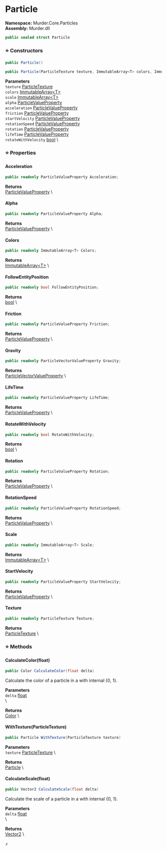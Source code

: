 # Particle

**Namespace:** Murder.Core.Particles \
**Assembly:** Murder.dll

```csharp
public sealed struct Particle
```

### ⭐ Constructors
```csharp
public Particle()
```

```csharp
public Particle(ParticleTexture texture, ImmutableArray<T> colors, ImmutableArray<T> scale, ParticleValueProperty alpha, ParticleValueProperty acceleration, ParticleValueProperty friction, ParticleValueProperty startVelocity, ParticleValueProperty rotationSpeed, ParticleValueProperty rotation, ParticleValueProperty lifeTime, bool rotateWithVelocity)
```

**Parameters** \
`texture` [ParticleTexture](/Murder/Core/Particles/ParticleTexture.html) \
`colors` [ImmutableArray\<T\>](https://learn.microsoft.com/en-us/dotnet/api/System.Collections.Immutable.ImmutableArray-1?view=net-7.0) \
`scale` [ImmutableArray\<T\>](https://learn.microsoft.com/en-us/dotnet/api/System.Collections.Immutable.ImmutableArray-1?view=net-7.0) \
`alpha` [ParticleValueProperty](/Murder/Core/Particles/ParticleValueProperty.html) \
`acceleration` [ParticleValueProperty](/Murder/Core/Particles/ParticleValueProperty.html) \
`friction` [ParticleValueProperty](/Murder/Core/Particles/ParticleValueProperty.html) \
`startVelocity` [ParticleValueProperty](/Murder/Core/Particles/ParticleValueProperty.html) \
`rotationSpeed` [ParticleValueProperty](/Murder/Core/Particles/ParticleValueProperty.html) \
`rotation` [ParticleValueProperty](/Murder/Core/Particles/ParticleValueProperty.html) \
`lifeTime` [ParticleValueProperty](/Murder/Core/Particles/ParticleValueProperty.html) \
`rotateWithVelocity` [bool](https://learn.microsoft.com/en-us/dotnet/api/System.Boolean?view=net-7.0) \

### ⭐ Properties
#### Acceleration
```csharp
public readonly ParticleValueProperty Acceleration;
```

**Returns** \
[ParticleValueProperty](/Murder/Core/Particles/ParticleValueProperty.html) \
#### Alpha
```csharp
public readonly ParticleValueProperty Alpha;
```

**Returns** \
[ParticleValueProperty](/Murder/Core/Particles/ParticleValueProperty.html) \
#### Colors
```csharp
public readonly ImmutableArray<T> Colors;
```

**Returns** \
[ImmutableArray\<T\>](https://learn.microsoft.com/en-us/dotnet/api/System.Collections.Immutable.ImmutableArray-1?view=net-7.0) \
#### FollowEntityPosition
```csharp
public readonly bool FollowEntityPosition;
```

**Returns** \
[bool](https://learn.microsoft.com/en-us/dotnet/api/System.Boolean?view=net-7.0) \
#### Friction
```csharp
public readonly ParticleValueProperty Friction;
```

**Returns** \
[ParticleValueProperty](/Murder/Core/Particles/ParticleValueProperty.html) \
#### Gravity
```csharp
public readonly ParticleVectorValueProperty Gravity;
```

**Returns** \
[ParticleVectorValueProperty](/Murder/Core/Particles/ParticleVectorValueProperty.html) \
#### LifeTime
```csharp
public readonly ParticleValueProperty LifeTime;
```

**Returns** \
[ParticleValueProperty](/Murder/Core/Particles/ParticleValueProperty.html) \
#### RotateWithVelocity
```csharp
public readonly bool RotateWithVelocity;
```

**Returns** \
[bool](https://learn.microsoft.com/en-us/dotnet/api/System.Boolean?view=net-7.0) \
#### Rotation
```csharp
public readonly ParticleValueProperty Rotation;
```

**Returns** \
[ParticleValueProperty](/Murder/Core/Particles/ParticleValueProperty.html) \
#### RotationSpeed
```csharp
public readonly ParticleValueProperty RotationSpeed;
```

**Returns** \
[ParticleValueProperty](/Murder/Core/Particles/ParticleValueProperty.html) \
#### Scale
```csharp
public readonly ImmutableArray<T> Scale;
```

**Returns** \
[ImmutableArray\<T\>](https://learn.microsoft.com/en-us/dotnet/api/System.Collections.Immutable.ImmutableArray-1?view=net-7.0) \
#### StartVelocity
```csharp
public readonly ParticleValueProperty StartVelocity;
```

**Returns** \
[ParticleValueProperty](/Murder/Core/Particles/ParticleValueProperty.html) \
#### Texture
```csharp
public readonly ParticleTexture Texture;
```

**Returns** \
[ParticleTexture](/Murder/Core/Particles/ParticleTexture.html) \
### ⭐ Methods
#### CalculateColor(float)
```csharp
public Color CalculateColor(float delta)
```

Calculate the color of a particle in a <paramref name="delta" /> with internal {0, 1}.

**Parameters** \
`delta` [float](https://learn.microsoft.com/en-us/dotnet/api/System.Single?view=net-7.0) \
\

**Returns** \
[Color](/Murder/Core/Graphics/Color.html) \

#### WithTexture(ParticleTexture)
```csharp
public Particle WithTexture(ParticleTexture texture)
```

**Parameters** \
`texture` [ParticleTexture](/Murder/Core/Particles/ParticleTexture.html) \

**Returns** \
[Particle](/Murder/Core/Particles/Particle.html) \

#### CalculateScale(float)
```csharp
public Vector2 CalculateScale(float delta)
```

Calculate the scale of a particle in a <paramref name="delta" /> with internal {0, 1}.

**Parameters** \
`delta` [float](https://learn.microsoft.com/en-us/dotnet/api/System.Single?view=net-7.0) \
\

**Returns** \
[Vector2](/Murder/Core/Geometry/Vector2.html) \



⚡